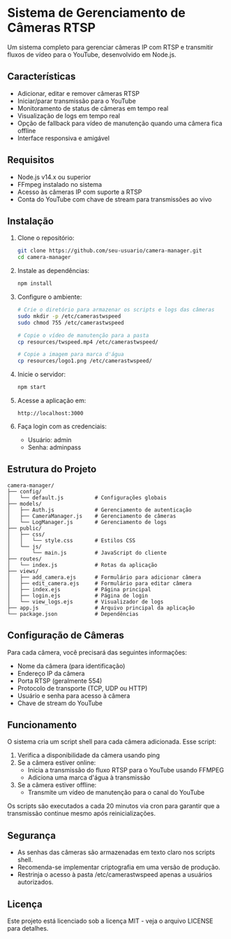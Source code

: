 # Sistema de Gerenciamento de Câmeras RTSP

Um sistema completo para gerenciar câmeras IP com RTSP e transmitir fluxos de vídeo para o YouTube, desenvolvido em Node.js.

## Características

- Adicionar, editar e remover câmeras RTSP
- Iniciar/parar transmissão para o YouTube
- Monitoramento de status de câmeras em tempo real
- Visualização de logs em tempo real
- Opção de fallback para vídeo de manutenção quando uma câmera fica offline
- Interface responsiva e amigável

## Requisitos

- Node.js v14.x ou superior
- FFmpeg instalado no sistema
- Acesso às câmeras IP com suporte a RTSP
- Conta do YouTube com chave de stream para transmissões ao vivo

## Instalação

1. Clone o repositório:
   ```bash
   git clone https://github.com/seu-usuario/camera-manager.git
   cd camera-manager
   ```

2. Instale as dependências:
   ```bash
   npm install
   ```

3. Configure o ambiente:
   ```bash
   # Crie o diretório para armazenar os scripts e logs das câmeras
   sudo mkdir -p /etc/camerastwspeed
   sudo chmod 755 /etc/camerastwspeed
   
   # Copie o vídeo de manutenção para a pasta
   cp resources/twspeed.mp4 /etc/camerastwspeed/
   
   # Copie a imagem para marca d'água
   cp resources/logo1.png /etc/camerastwspeed/
   ```

4. Inicie o servidor:
   ```bash
   npm start
   ```

5. Acesse a aplicação em:
   ```
   http://localhost:3000
   ```

6. Faça login com as credenciais:
   - Usuário: admin
   - Senha: adminpass

## Estrutura do Projeto

```
camera-manager/
├── config/
│   └── default.js          # Configurações globais
├── models/
│   ├── Auth.js             # Gerenciamento de autenticação
│   ├── CameraManager.js    # Gerenciamento de câmeras
│   └── LogManager.js       # Gerenciamento de logs
├── public/
│   ├── css/
│   │   └── style.css       # Estilos CSS
│   └── js/
│       └── main.js         # JavaScript do cliente
├── routes/
│   └── index.js            # Rotas da aplicação
├── views/
│   ├── add_camera.ejs      # Formulário para adicionar câmera
│   ├── edit_camera.ejs     # Formulário para editar câmera
│   ├── index.ejs           # Página principal
│   ├── login.ejs           # Página de login
│   └── view_logs.ejs       # Visualizador de logs
├── app.js                  # Arquivo principal da aplicação
└── package.json            # Dependências
```

## Configuração de Câmeras

Para cada câmera, você precisará das seguintes informações:

- Nome da câmera (para identificação)
- Endereço IP da câmera
- Porta RTSP (geralmente 554)
- Protocolo de transporte (TCP, UDP ou HTTP)
- Usuário e senha para acesso à câmera
- Chave de stream do YouTube

## Funcionamento

O sistema cria um script shell para cada câmera adicionada. Esse script:

1. Verifica a disponibilidade da câmera usando ping
2. Se a câmera estiver online:
   - Inicia a transmissão do fluxo RTSP para o YouTube usando FFMPEG
   - Adiciona uma marca d'água à transmissão
3. Se a câmera estiver offline:
   - Transmite um vídeo de manutenção para o canal do YouTube

Os scripts são executados a cada 20 minutos via cron para garantir que a transmissão continue mesmo após reinicializações.

## Segurança

- As senhas das câmeras são armazenadas em texto claro nos scripts shell.
- Recomenda-se implementar criptografia em uma versão de produção.
- Restrinja o acesso à pasta /etc/camerastwspeed apenas a usuários autorizados.

## Licença

Este projeto está licenciado sob a licença MIT - veja o arquivo LICENSE para detalhes.